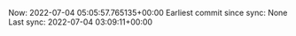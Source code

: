 Now: 2022-07-04 05:05:57.765135+00:00 Earliest commit since sync: None Last sync: 2022-07-04 03:09:11+00:00
